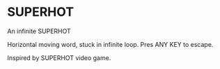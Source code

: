 # SUPERHOT

An infinite SUPERHOT

Horizontal moving word, stuck in infinite loop. Pres ANY KEY to escape.

Inspired by SUPERHOT video game.

